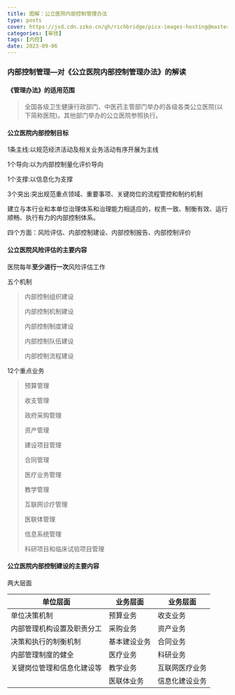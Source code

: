 ```yaml
---
title: 图解：公立医院内部控制管理办法​
type: posts
cover: https://jsd.cdn.zzko.cn/gh/richbridge/picx-images-hosting@master/thumbnail/audit.avif
categories: [审技]
tags: [内控]
date: 2023-09-06
---
```

### 内部控制管理—对《公立医院内部控制管理办法》的解读

#### 《管理办法》的适用范围

> 全国各级卫生健康行政部门、中医药主管部门举办的各级各类公立医院(以下简称医院)。其他部门举办的公立医院参照执行。

#### 公立医院内部控制目标

1条主线:以规范经济活动及相关业务活动有序开展为主线

1个导向:以为内部控制量化评价导向

1个支撑:以信息化为支撑

3个突出:突出规范重点领域、重要事项、关键岗位的流程管控和制约机制

建立与本行业和本单位治理体系和治理能力相适应的，权责一致、制衡有效、运行顺畅、执行有力的内部控制体系。

四个方面：风险评估、内部控制建设、内部控制报告、内部控制评价

#### 公立医院风险评估的主要内容

医院每年**至少进行一次**风险评估工作

五个机制

> 内部控制组织建设
> 
> 内部控制机制建设
> 
> 内部控制制度建设
> 
> 内部控制队伍建设
> 
> 内部控制流程建设

12个重点业务

> 预算管理
> 
> 收支管理
> 
> 政府采购管理
> 
> 资产管理
> 
> 建设项目管理
> 
> 合同管理
> 
> 医疗业务管理
> 
> 教学管理
> 
> 互联网诊疗管理
> 
> 医联体管理
> 
> 信息系统管理
> 
> 科研项目和临床试验项目管理


#### 公立医院内部控制建设的主要内容

两大层面

|单位层面|业务层面|业务层面|
|---|---|---|
|单位决策机制|预算业务|收支业务|
|内部管理机构设置及职责分工|采购业务|资产业务|
|决策和执行的制衡机制|基本建设业务|合同业务|
|内部管理制度的健全|医疗业务|科研业务|
|关键岗位管理和信息化建设等|教学业务|互联网医疗业务|
||医联体业务|信息化建设业务|